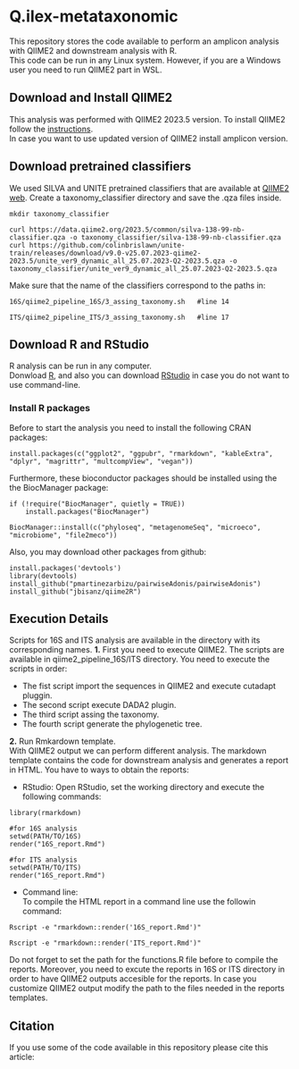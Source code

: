 # Q.ilex-metataxonomic

This repository stores the code available to perform an amplicon analysis with QIIME2 and downstream analysis with R.  
This code can be run in any Linux system. However, if you are a Windows user you need to run QIIME2 part in WSL.  
  
## Download and Install QIIME2  
This analysis was performed with QIIME2 2023.5 version. To install QIIME2 follow the [instructions](https://docs.qiime2.org/2023.5/install/index.html).  
In case you want to use updated version of QIIME2 install amplicon version.  

## Download pretrained classifiers  
We used SILVA and UNITE pretrained classifiers that are available at [QIIME2 web](https://docs.qiime2.org/2023.5/data-resources/). Create a taxonomy_classifier directory and save the .qza files inside. 
  
```{bash }
mkdir taxonomy_classifier

curl https://data.qiime2.org/2023.5/common/silva-138-99-nb-classifier.qza -o taxonomy_classifier/silva-138-99-nb-classifier.qza
curl https://github.com/colinbrislawn/unite-train/releases/download/v9.0-v25.07.2023-qiime2-2023.5/unite_ver9_dynamic_all_25.07.2023-Q2-2023.5.qza -o taxonomy_classifier/unite_ver9_dynamic_all_25.07.2023-Q2-2023.5.qza
```
  
Make sure that the name of the classifiers correspond to the paths in:
  
```{bash }
16S/qiime2_pipeline_16S/3_assing_taxonomy.sh   #line 14

ITS/qiime2_pipeline_ITS/3_assing_taxonomy.sh   #line 17
```


## Download R and RStudio  
R analysis can be run in any computer.  
Donwload [R](https://cran.r-project.org/bin/windows/base/), and also you can download [RStudio](https://posit.co/download/rstudio-desktop/) in case you do not want to use command-line.  
  
### Install R packages  
Before to start the analysis you need to install the following CRAN packages:  

```{r }
install.packages(c("ggplot2", "ggpubr", "rmarkdown", "kableExtra", "dplyr", "magrittr", "multcompView", "vegan"))
``` 
  
Furthermore, these bioconductor packages should be installed using the the BiocManager package:  

```{r }
if (!require("BiocManager", quietly = TRUE))
    install.packages("BiocManager")

BiocManager::install(c("phyloseq", "metagenomeSeq", "microeco", "microbiome", "file2meco"))
```
  
Also, you may download other packages from github:  
  
```{r }
install.packages('devtools')
library(devtools)
install_github("pmartinezarbizu/pairwiseAdonis/pairwiseAdonis")
install_github("jbisanz/qiime2R")
```

## Execution Details  
Scripts for 16S and ITS analysis are available in the directory with its corresponding names. 
**1.** First you need to execute QIIME2. The scripts are available in qiime2_pipeline_16S/ITS directory. You need to execute the scripts in order:  
- The fist script import the sequences in QIIME2 and execute cutadapt pluggin.  
- The second script execute DADA2 plugin.  
- The third script assing the taxonomy.  
- The fourth script generate the phylogenetic tree.  
  
**2.** Run Rmkardown template.  
With QIIME2 output we can perform different analysis. The markdown template contains the code for downstream analysis and generates a report in HTML. You have to ways to obtain the reports:   
- RStudio:
Open RStudio, set the working directory and execute the following commands:  
  
```{r}
library(rmarkdown)

#for 16S analysis
setwd(PATH/TO/16S)
render("16S_report.Rmd")

#for ITS analysis
setwd(PATH/TO/ITS)
render("16S_report.Rmd")
```

- Command line:  
To compile the HTML report in a command line use the followin command:

```{bash }
Rscript -e "rmarkdown::render('16S_report.Rmd')"

Rscript -e "rmarkdown::render('ITS_report.Rmd')"
```

Do not forget to set the path for the functions.R file before to compile the reports. Moreover, you need to excute the reports in 16S or ITS directory in order to have QIIME2 outputs accesible for the reports. In case you customize QIIME2 output modify the path to the files needed in the reports templates.  
  
## Citation

If you use some of the code available in this repository please cite this article:
